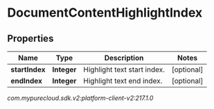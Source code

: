# DocumentContentHighlightIndex


## Properties

| Name | Type | Description | Notes |
| ------------ | ------------- | ------------- | ------------- |
| **startIndex** | **Integer** | Highlight text start index. |  [optional] |
| **endIndex** | **Integer** | Highlight text end index. |  [optional] |




_com.mypurecloud.sdk.v2:platform-client-v2:217.1.0_
